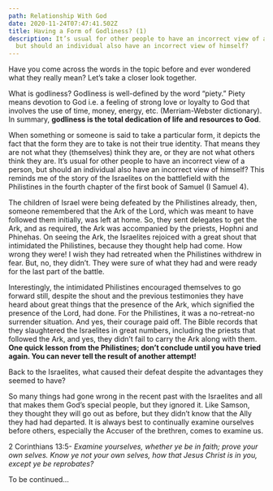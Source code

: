 ```yaml
---
path: Relationship With God
date: 2020-11-24T07:47:41.502Z
title: Having a Form of Godliness? (1)
description: It’s usual for other people to have an incorrect view of a person,
  but should an individual also have an incorrect view of himself?
---
```

Have you come across the words in the topic before and ever wondered what they really mean? Let’s take a closer look together.

What is godliness? Godliness is well-defined by the word “piety.” Piety means devotion to God i.e. a feeling of strong love or loyalty to God that involves the use of time, money, energy, etc. (Merriam-Webster dictionary). In summary, **godliness is the total dedication of life and resources to God**.

When something or someone is said to take a particular form, it depicts the fact that the form they are to take is not their true identity. That means they are not what they (themselves) think they are, or they are not what others think they are. It’s usual for other people to have an incorrect view of a person, but should an individual also have an incorrect view of himself? This reminds me of the story of the Israelites on the battlefield with the Philistines in the fourth chapter of the first book of Samuel (I Samuel 4).

The children of Israel were being defeated by the Philistines already, then, someone remembered that the Ark of the Lord, which was meant to have followed them initially, was left at home. So, they sent delegates to get the Ark, and as required, the Ark was accompanied by the priests, Hophni and Phinehas. On seeing the Ark, the Israelites rejoiced with a great shout that intimidated the Philistines, because they thought help had come. How wrong they were! I wish they had retreated when the Philistines withdrew in fear. But, no, they didn’t. They were sure of what they had and were ready for the last part of the battle.

Interestingly, the intimidated Philistines encouraged themselves to go forward still, despite the shout and the previous testimonies they have heard about great things that the presence of the Ark, which signified the presence of the Lord, had done. For the Philistines, it was a no-retreat-no surrender situation. And yes, their courage paid off. The Bible records that they slaughtered the Israelites in great numbers, including the priests that followed the Ark, and yes, they didn’t fail to carry the Ark along with them. **One quick lesson from the Philistines; don’t conclude until you have tried again. You can never tell the result of another attempt!**

Back to the Israelites, what caused their defeat despite the advantages they seemed to have?

So many things had gone wrong in the recent past with the Israelites and all that makes them God’s special people, but they ignored it. Like Samson, they thought they will go out as before, but they didn’t know that the Ally they had had departed. It is always best to continually examine ourselves before others, especially the Accuser of the brethren, comes to examine us.

2 Corinthians 13:5- *Examine yourselves, whether ye be in faith; prove your own selves. Know ye not your own selves, how that Jesus Christ is in you, except ye be reprobates?*

To be continued…